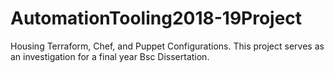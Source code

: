 # AutomationTooling2018-19Project
Housing Terraform, Chef, and Puppet Configurations. This project serves as an investigation for a final year Bsc Dissertation. 
